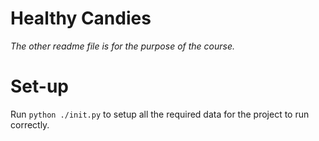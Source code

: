Healthy Candies
========

*The other readme file is for the purpose of the course.*

# Set-up

Run `python ./init.py` to setup all the required data for the project to run correctly.